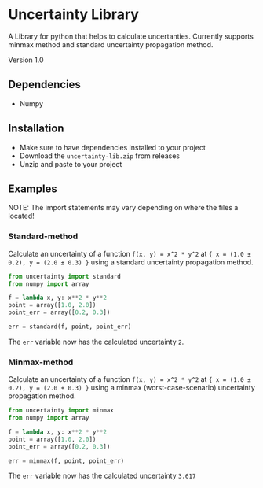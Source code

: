 # Uncertainty Library

A Library for python that helps to calculate uncertanties. 
Currently supports minmax method and standard uncertainty propagation method.

Version 1.0

## Dependencies
- Numpy

## Installation
- Make sure to have dependencies installed to your project
- Download the `uncertainty-lib.zip` from releases
- Unzip and paste to your project

## Examples
NOTE: The import statements may vary depending on where the files a located!

### Standard-method
Calculate an uncertainty of a function `f(x, y) = x^2 * y^2` at `{ x = (1.0 ± 0.2), y = (2.0 ± 0.3) }` using a standard uncertainty propagation method.

```python
from uncertainty import standard
from numpy import array

f = lambda x, y: x**2 * y**2
point = array([1.0, 2.0])
point_err = array([0.2, 0.3])

err = standard(f, point, point_err)
```

The `err` variable now has the calculated uncertainty `2`.

### Minmax-method
Calculate an uncertainty of a function `f(x, y) = x^2 * y^2` at `{ x = (1.0 ± 0.2), y = (2.0 ± 0.3) }` using a minmax (worst-case-scenario) uncertainty propagation method. 

```python
from uncertainty import minmax
from numpy import array

f = lambda x, y: x**2 * y**2
point = array([1.0, 2.0])
point_err = array([0.2, 0.3])

err = minmax(f, point, point_err)
```

The `err` variable now has the calculated uncertainty `3.617`
